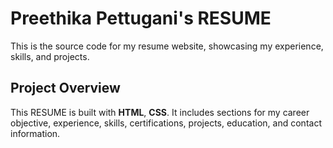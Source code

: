 # Preethika Pettugani's RESUME

This is the source code for my resume website, showcasing my experience, skills, and projects.

## Project Overview

This RESUME is built with **HTML**, **CSS**. It includes sections for my career objective, experience, skills, certifications, projects, education, and contact information.
